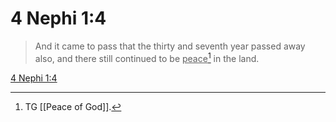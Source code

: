 # 4 Nephi 1:4

> And it came to pass that the thirty and seventh year passed away also, and there still continued to be <u>peace</u>[^a] in the land.

[4 Nephi 1:4](https://www.churchofjesuschrist.org/study/scriptures/bofm/4-ne/1?lang=eng&id=p4#p4)


[^a]: TG [[Peace of God]].
